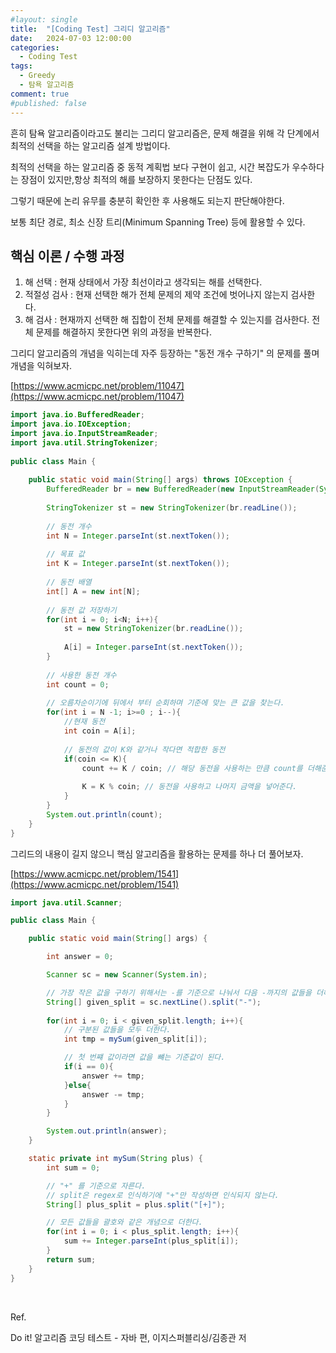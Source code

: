 ```yaml
---
#layout: single
title:	"[Coding Test] 그리디 알고리즘"
date:	2024-07-03 12:00:00
categories:
  - Coding Test
tags:
  - Greedy
  - 탐욕 알고리즘
comment: true
#published: false 
---
```



흔히 탐욕 알고리즘이라고도 불리는 그리디 알고리즘은,
문제 해결을 위해 각 단계에서 최적의 선택을 하는 알고리즘 설계 방법이다.

최적의 선택을 하는 알고리즘 중 동적 계획법 보다 구현이 쉽고, 시간 복잡도가 우수하다는 장점이 있지만,항상 최적의 해를 보장하지 못한다는 단점도 있다.

그렇기 때문에 논리 유무를 충분히 확인한 후 사용해도 되는지 판단해야한다.

보통 최단 경로, 최소 신장 트리(Minimum Spanning Tree) 등에 활용할 수 있다.

## 핵심 이론 / 수행 과정
1. 해 선택 : 현재 상태에서 가장 최선이라고 생각되는 해를 선택한다.
2. 적절성 검사 : 현재 선택한 해가 전체 문제의 제약 조건에 벗어나지 않는지 검사한다.
3. 해 검사 : 현재까지 선택한 해 집합이 전체 문제를 해결할 수 있는지를 검사한다.
   전체 문제를 해결하지 못한다면 위의 과정을 반복한다.

그리디 알고리즘의 개념을 익히는데 자주 등장하는 "동전 개수 구하기" 의 문제를 풀며 개념을 익혀보자.

[https://www.acmicpc.net/problem/11047](https://www.acmicpc.net/problem/11047)

``` java
import java.io.BufferedReader;  
import java.io.IOException;  
import java.io.InputStreamReader;  
import java.util.StringTokenizer;  
  
public class Main {  
  
    public static void main(String[] args) throws IOException {  
        BufferedReader br = new BufferedReader(new InputStreamReader(System.in));  
  
        StringTokenizer st = new StringTokenizer(br.readLine());  
  
        // 동전 개수  
        int N = Integer.parseInt(st.nextToken());  
  
        // 목표 값  
        int K = Integer.parseInt(st.nextToken());  
  
        // 동전 배열  
        int[] A = new int[N];  
  
        // 동전 값 저장하기
        for(int i = 0; i<N; i++){  
            st = new StringTokenizer(br.readLine());  
  
            A[i] = Integer.parseInt(st.nextToken());  
        }  
  
        // 사용한 동전 개수  
        int count = 0;  
  
        // 오름차순이기에 뒤에서 부터 순회하며 기준에 맞는 큰 값을 찾는다.  
        for(int i = N -1; i>=0 ; i--){  
            //현재 동전  
            int coin = A[i];  
  
            // 동전의 값이 K와 같거나 작다면 적합한 동전  
            if(coin <= K){  
                count += K / coin; // 해당 동전을 사용하는 만큼 count를 더해준다.  
  
                K = K % coin; // 동전을 사용하고 나머지 금액을 넣어준다.  
            }  
        }   
        System.out.println(count);  
    }  
}
```

그리드의 내용이 길지 않으니 핵심 알고리즘을 활용하는 문제를 하나 더 풀어보자.

[https://www.acmicpc.net/problem/1541](https://www.acmicpc.net/problem/1541)

``` java
import java.util.Scanner;

public class Main {

    public static void main(String[] args) {

        int answer = 0;

        Scanner sc = new Scanner(System.in);

        // 가장 작은 값을 구하기 위해서는 -를 기준으로 나눠서 다음 -까지의 값들을 더해준다.(일종의 괄호)
        String[] given_split = sc.nextLine().split("-");
        
        for(int i = 0; i < given_split.length; i++){
            // 구분된 값들을 모두 더한다.
            int tmp = mySum(given_split[i]);

            // 첫 번쨰 값이라면 값을 뺴는 기준값이 된다.
            if(i == 0){
                answer += tmp;
            }else{
                answer -= tmp;
            }
        }

        System.out.println(answer);
    }

    static private int mySum(String plus) {
        int sum = 0;

        // "+" 를 기준으로 자른다.
        // split은 regex로 인식하기에 "+"만 작성하면 인식되지 않는다.
        String[] plus_split = plus.split("[+]");

        // 모든 값들을 괄호와 같은 개념으로 더한다.
        for(int i = 0; i < plus_split.length; i++){
            sum += Integer.parseInt(plus_split[i]);
        }
        return sum;
    }
}

```
<br/>

Ref.

Do it! 알고리즘 코딩 테스트 - 자바 편, 이지스퍼블리싱/김종관 저

